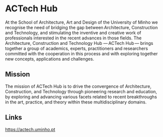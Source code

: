 # ACTech Hub
At the School of Architecture, Art and Design of the University of Minho we recognise the need of bridging the gap between Architecture, Construction and Technology, and stimulating the inventive and creative work of professionals interested in the recent advances in those fields. 
The Architecture, Construction and Technology Hub — ACTech Hub — brings together a group of academics, experts, practitioners and researchers committed with the cooperation in this process and with exploring together new concepts, applications and challenges. 

## Mission
The mission of ACTech Hub is to drive the convergence of Architecture, Construction, and Technology through pioneering research and education, by exploring and advancing various facets related to recent breakthroughs in the art, practice, and theory within these multidisciplinary domains. 

## Links
https://actech.uminho.pt

<!--

**Here are some ideas to get you started:**

🙋‍♀️ A short introduction - what is your organization all about?
🌈 Contribution guidelines - how can the community get involved?
👩‍💻 Useful resources - where can the community find your docs? Is there anything else the community should know?
🍿 Fun facts - what does your team eat for breakfast?
🧙 Remember, you can do mighty things with the power of [Markdown](https://docs.github.com/github/writing-on-github/getting-started-with-writing-and-formatting-on-github/basic-writing-and-formatting-syntax)
-->


